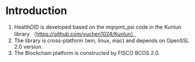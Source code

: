 # Introduction
1. HealthDID is developed based on the mqrpmt_psi code in the Kunlun library （https://github.com/yuchen1024/Kunlun）
2. The library is cross-platform (win, linux, mac) and depends on OpenSSL 2.0 version.
3. The Blockchain platform is constructed by FISCO BCOS 2.0.
